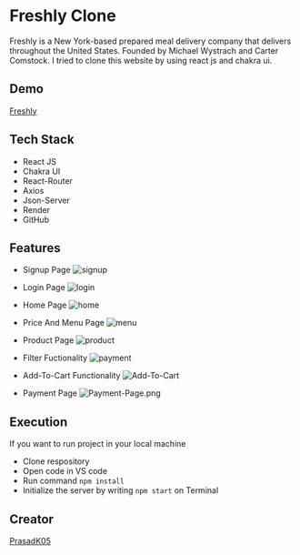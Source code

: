 # Freshly Clone

Freshly is a New York-based prepared meal delivery company that delivers throughout the United States. Founded by Michael Wystrach and Carter Comstock. I tried to clone this website by using react js and chakra ui.


## Demo

[Freshly](https://astounding-cheesecake-d26411.netlify.app)


## Tech Stack

- React JS
- Chakra UI
- React-Router
- Axios
- Json-Server
- Render
- GitHub




## Features

- Signup Page
![signup](https://i.postimg.cc/mDWnLcV7/Signup-Page.png)

- Login Page
![login](https://i.postimg.cc/j5Nrv034/Login-Page.png)

- Home Page
![home](https://i.postimg.cc/25ykQtf0/Home-Page.png)

- Price And Menu Page
![menu](https://i.postimg.cc/SKCZvSqR/Price-And-Menu.png)

- Product Page
![product](https://i.postimg.cc/CL5cVHYW/Product-Page.png)

- Filter Fuctionality
![payment](https://i.postimg.cc/CxVmXZM8/Fiter.png)

- Add-To-Cart Functionality
![Add-To-Cart](https://www.linkpicture.com/q/Add-To-Cart.png)

- Payment Page
![Payment-Page.png](https://www.linkpicture.com/q/Payment-Page.png)


## Execution

If you want to run project in your local machine

- Clone respository
- Open code in VS code
- Run command `npm install` 
- Initialize the server by writing `npm start` on Terminal

## Creator

[PrasadK05](https://github.com/PrasadK05/)




